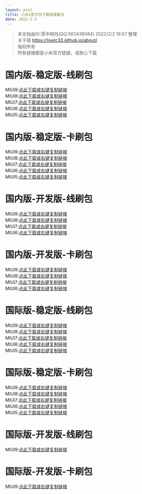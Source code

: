```yaml
---
layout: post
title: 小米2官方包下载链接集合
date: 2022-2-3
---
```



>本文档由ID:雪中明月(QQ:563436084) 2022/2/2 19:57 整理  
>关于我 https://lswlc33.github.io/about/  
>版权所有  
>所有链接都是小米官方链接，请放心下载  



# 国内版-稳定版-线刷包
MIUI9:[点此下载或右键复制链接](http://bigota.d.miui.com/V9.2.3.0/aries_images_V9.2.3.0.LXACNEK_20171229.0000.00_5.0_cn_c54a41d74c.tgz)  
MIUI8:[点此下载或右键复制链接](http://bigota.d.miui.com/V8.5.1.0.LXACNED/aries_images_V8.5.1.0.LXACNED_20170906.0000.00_5.0_cn_93a86db626.tgz)  
MIUI7:[点此下载或右键复制链接](http://bigota.d.miui.com/V7.5.1.0.LXACNDE/aries_images_V7.5.1.0.LXACNDE_20160523.0000.23_5.0_cn_38664460b1.tgz)  
MIUI6:[点此下载或右键复制链接](http://bigota.d.miui.com/5.3.27/aries_beta_images_5.3.27_4.4_cn_5ba6b88481.tgz)  
MIUI5:[点此下载或右键复制链接](http://bigota.d.miui.com/JLB54.0/aries_images_JLB54.0_4.1_cn_2eda98ac63.tgz)  

# 国内版-稳定版-卡刷包
MIUI9:[点此下载或右键复制链接](http://bigota.d.miui.com/V9.2.3.0.LXACNEK/miui_MI2_V9.2.3.0.LXACNEK_68e064332d_5.0.zip)  
MIUI8:[点此下载或右键复制链接](http://bigota.d.miui.com/V8.5.1.0.LXACNED/miui_MI2_V8.5.1.0.LXACNED_3160429db0_5.0.zip)  
MIUI7:[点此下载或右键复制链接](http://bigota.d.miui.com/V7.5.1.0.LXACNDE/miui_MI2_V7.5.1.0.LXACNDE_5386092d44_5.0.zip)  
MIUI6:[点此下载或右键复制链接](http://bigota.d.miui.com/V6.7.2.0.LXAMICH/miui_MI2Global_V6.7.2.0.LXAMICH_a8b0044965_5.0.zip)  
MIUI5:[点此下载或右键复制链接](http://bigota.d.miui.com/JLB54.0/miui_MI2_JLB54.0_1e740593de_4.1.zip)  

# 国内版-开发版-线刷包
MIUI9:[点此下载或右键复制链接](http://bigota.d.miui.com/7.11.16/aries_images_7.11.16_20171116.0000.00_5.0_cn_c9e11d4815.tgz)  
MIUI8:[点此下载或右键复制链接](http://bigota.d.miui.com/6.8.18/aries_images_6.8.18_20160805.0000.29_5.0_cn_13f8b7e8e9.tgz)  
MIUI7:[点此下载或右键复制链接](http://bigota.d.miui.com/6.5.26/aries_images_6.5.26_20160516.0000.22_5.0_cn_5f79284ec0.tgz)  
MIUI6:[点此下载或右键复制链接](http://bigota.d.miui.com/5.8.6/aries_images_5.8.6_20150723.0000.6_5.0_cn_3689319e0e.tgz)  

# 国内版-开发版-卡刷包
MIUI9:[点此下载或右键复制链接](http://bigota.d.miui.com/7.11.16/miui_MI2_7.11.16_33a0285999_5.0.zip)  
MIUI8:[点此下载或右键复制链接](http://bigota.d.miui.com/6.8.18/miui_MI2_6.8.18_25ee63911a_5.0.zip)  
MIUI7:[点此下载或右键复制链接](http://bigota.d.miui.com/6.5.26/miui_MI2_6.5.26_d0795d729a_5.0.zip)  
MIUI6:[点此下载或右键复制链接](http://bigota.d.miui.com/5.8.6/miui_MI2_5.8.6_868377df89_5.0.zip)  

# 国际版-稳定版-线刷包
MIUI9:[点此下载或右键复制链接](http://bigota.d.miui.com/V9.2.2.0.LXAMIEK/aries_global_images_V9.2.2.0.LXAMIEK_20180117.0000.00_5.0_global_2b5d73471b.tgz)  
MIUI8:[点此下载或右键复制链接](http://bigota.d.miui.com/V8.5.2.0.LXAMIED/aries_global_images_V8.5.2.0.LXAMIED_20170623.0000.00_5.0_global_c00b9953fd.tgz)  
MIUI7:[点此下载或右键复制链接](http://bigota.d.miui.com/V7.5.1.0.LXAMIDE/aries_global_images_V7.5.1.0.LXAMIDE_20160523.0000.23_5.0_global_7100f48afe.tgz)  
MIUI6:[点此下载或右键复制链接](http://bigota.d.miui.com/V6.6.1.0.LXAMICF/aries_global_images_V6.6.1.0.LXAMICF_20150626.0000.4_5.0_global_6b9b542d07.tgz)  
MIUI5:[点此下载或右键复制链接](http://bigota.d.miui.com/JLB55.0/aries_global_images_JLB55.0_4.1_hk_c39e875d23.tgz)  

# 国际版-稳定版-卡刷包
MIUI9:[点此下载或右键复制链接](http://bigota.d.miui.com/V9.2.2.0.LXAMIEK/miui_MI2Global_V9.2.2.0.LXAMIEK_ecf9dfbeb9_5.0.zip)  
MIUI8:[点此下载或右键复制链接](http://bigota.d.miui.com/V8.5.2.0.LXAMIED/miui_MI2Global_V8.5.2.0.LXAMIED_96d8e2b242_5.0.zip)  
MIUI7:[点此下载或右键复制链接](http://bigota.d.miui.com/V7.5.1.0.LXAMIDE/miui_MI2Global_V7.5.1.0.LXAMIDE_e16deb5a6e_5.0.zip)  
MIUI6:[点此下载或右键复制链接](http://bigota.d.miui.com/V6.6.1.0.LXAMICF/miui_MI2Global_V6.6.1.0.LXAMICF_c5c9879165_5.0.zip)  
MIUI5:[点此下载或右键复制链接](http://bigota.d.miui.com/JLB55.0/miui_MI2Global_JLB55.0_a83fb263d6_4.1.zip)  

# 国际版-开发版-线刷包
MIUI9:[点此下载或右键复制链接](http://bigota.d.miui.com/7.11.16/aries_global_images_7.11.16_20171116.0000.00_5.0_global_d623ba2360.tgz)  

# 国际版-开发版-卡刷包
MIUI9:[点此下载或右键复制链接](http://bigota.d.miui.com/7.11.16/miui_MI2Global_7.11.16_d82f8363e8_5.0.zip)  


